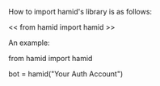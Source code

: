 How to import hamid's library is as follows:

<< from hamid import hamid >>

An example:

from hamid import hamid

bot = hamid("Your Auth Account")